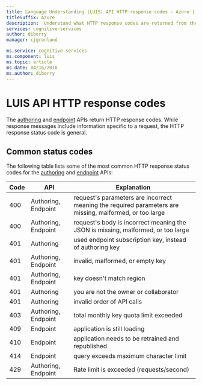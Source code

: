 ```yaml
---
title: Language Understanding (LUIS) API HTTP response codes - Azure | Microsoft Docs
titleSuffix: Azure
description:  Understand what HTTP response codes are returned from the LUIS Authoring and Endpoint APIs
services: cognitive-services
author: diberry
manager: cjgronlund

ms.service: cognitive-services
ms.component: luis
ms.topic: article
ms.date: 04/16/2018
ms.author: diberry
---
```


# LUIS API HTTP response codes
The [authoring](https://aka.ms/luis-authoring-apis) and [endpoint](https://aka.ms/luis-endpoint-apis) APIs return HTTP response codes. While response messages include information specific to a request, the HTTP response status code is general. 

## Common status codes
The following table lists some of the most common HTTP response status codes for the [authoring](https://aka.ms/luis-authoring-apis) and [endpoint](https://aka.ms/luis-endpoint-apis) APIs:

|Code|API|Explanation|
|:--|--|--|
|400|Authoring, Endpoint|request's parameters are incorrect meaning the required parameters are missing, malformed, or too large|
|400|Authoring, Endpoint|request's body is incorrect meaning the JSON is missing, malformed, or too large|
|401|Authoring|used endpoint subscription key, instead of authoring key|
|401|Authoring, Endpoint|invalid, malformed, or empty key|
|401|Authoring, Endpoint| key doesn't match region|
|401|Authoring|you are not the owner or collaborator|
|401|Authoring|invalid order of API calls|
|403|Authoring, Endpoint|total monthly key quota limit exceeded|
|409|Endpoint|application is still loading|
|410|Endpoint|application needs to be retrained and republished|
|414|Endpoint|query exceeds maximum character limit|
|429|Authoring, Endpoint|Rate limit is exceeded (requests/second)|